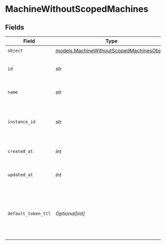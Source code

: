 # MachineWithoutScopedMachines


## Fields

| Field                                                                                        | Type                                                                                         | Required                                                                                     | Description                                                                                  |
| -------------------------------------------------------------------------------------------- | -------------------------------------------------------------------------------------------- | -------------------------------------------------------------------------------------------- | -------------------------------------------------------------------------------------------- |
| `object`                                                                                     | [models.MachineWithoutScopedMachinesObject](../models/machinewithoutscopedmachinesobject.md) | :heavy_check_mark:                                                                           | N/A                                                                                          |
| `id`                                                                                         | *str*                                                                                        | :heavy_check_mark:                                                                           | Unique identifier for the machine.                                                           |
| `name`                                                                                       | *str*                                                                                        | :heavy_check_mark:                                                                           | The name of the machine.                                                                     |
| `instance_id`                                                                                | *str*                                                                                        | :heavy_check_mark:                                                                           | The ID of the instance this machine belongs to.                                              |
| `created_at`                                                                                 | *int*                                                                                        | :heavy_check_mark:                                                                           | Unix timestamp of creation.                                                                  |
| `updated_at`                                                                                 | *int*                                                                                        | :heavy_check_mark:                                                                           | Unix timestamp of last update.                                                               |
| `default_token_ttl`                                                                          | *Optional[int]*                                                                              | :heavy_minus_sign:                                                                           | The default time-to-live (TTL) in seconds for tokens created by this machine.                |
